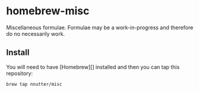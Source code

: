 homebrew-misc
=============

Miscellaneous formulae.  Formulae may be a work-in-progress and therefore do no necessarily work.

## Install ##

You will need to have [Homebrew][] installed and then you can tap this repository:

    brew tap nnutter/misc
